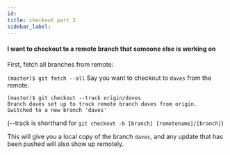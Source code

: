```yaml
---
id:
title: checkout part 2
sidebar_label:
---
```


<!-- ![xxx](https://raw.githubusercontent.com/ChickenKyiv/awesome-git-article/master/img/PR/CreatePR/branch-dropdown.png) -->


#### I  want to checkout to a remote branch that someone else is working on
First, fetch all branches from remote:

`(master)$ git fetch --all`
Say you want to checkout to `daves` from the remote.

```
(master)$ git checkout --track origin/daves
Branch daves set up to track remote branch daves from origin.
Switched to a new branch 'daves'
```

(--track is shorthand for `git checkout -b [branch] [remotename]/[branch]`)

This will give you a local copy of the branch `daves`, and any update that has been pushed will also show up remotely.
